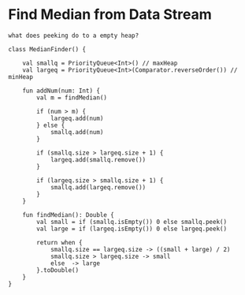 

# Find Median from Data Stream

    what does peeking do to a empty heap?

    class MedianFinder() {

        val smallq = PriorityQueue<Int>() // maxHeap
        val largeq = PriorityQueue<Int>(Comparator.reverseOrder()) // minHeap
    
        fun addNum(num: Int) {
            val m = findMedian()
    
            if (num > m) {
                largeq.add(num)
            } else {
                smallq.add(num)
            }
    
            if (smallq.size > largeq.size + 1) {
                largeq.add(smallq.remove())
            }
    
            if (largeq.size > smallq.size + 1) {
                smallq.add(largeq.remove())
            }
        }
    
        fun findMedian(): Double {
            val small = if (smallq.isEmpty()) 0 else smallq.peek()
            val large = if (largeq.isEmpty()) 0 else largeq.peek()
            
            return when {
                smallq.size == largeq.size -> ((small + large) / 2)
                smallq.size > largeq.size -> small
                else  -> large
            }.toDouble()
        }
    }
